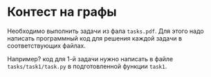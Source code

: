 # Контест на графы
Необходимо выполнить задачи из фала `tasks.pdf`.
Для этого надо написать программный код для решения
каждой задачи в соответствующих файлах.

Например? код для 1-й задачи нужно написать
в файле `tasks/task1/task.py` в подготовленной
функции `task1`.
